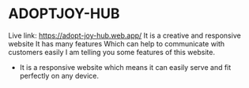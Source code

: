 # ADOPTJOY-HUB
Live link: https://adopt-joy-hub.web.app/
It is a creative and responsive website It has many features Which can help to communicate with customers easily I am telling you some features of this website.
 * It is a responsive website which means it can easily serve and fit perfectly on any device.

